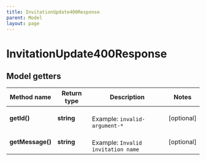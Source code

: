 ```yaml
---
title: InvitationUpdate400Response
parent: Model
layout: page
---
```


# InvitationUpdate400Response

## Model getters

Method name | Return type | Description | Notes
------------ | ------------- | ------------- | -------------
**getId()** | **string** |  <br>Example: `invalid-argument-*` | [optional]
**getMessage()** | **string** |  <br>Example: `Invalid invitation name` | [optional]

